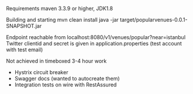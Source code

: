 Requirements
maven 3.3.9 or higher, JDK1.8

Building and starting
mvn clean install
java -jar target/popularvenues-0.0.1-SNAPSHOT.jar

Endpoint reachable from
localhost:8080/v1/venues/popular?near=istanbul
Twitter clientid and secret is given in application.properties (test account with test email)

Not achieved in timeboxed 3-4 hour work
- Hystrix circuit breaker
- Swagger docs (wanted to autocreate them)
- Integration tests on wire with RestAssured
